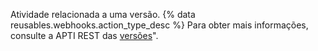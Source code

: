 Atividade relacionada a uma versão. {% data reusables.webhooks.action_type_desc %} Para obter mais informações, consulte a APTI REST das [versões](/v3/repos/releases/)".
